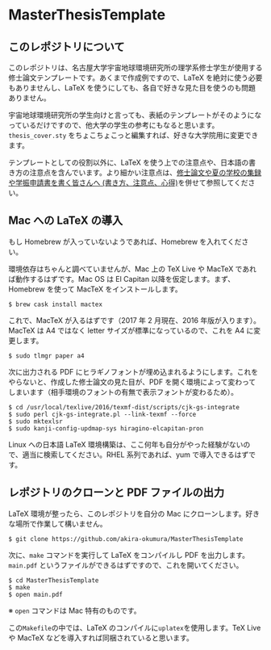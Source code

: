 # MasterThesisTemplate
## このレポジトリについて
このレポジトリは、名古屋大学宇宙地球環境研究所の理学系修士学生が使用する修士論文テンプレートです。あくまで作成例ですので、LaTeX を絶対に使う必要もありませんし、LaTeX を使うにしても、各自で好きな見た目を使うのも問題ありません。

宇宙地球環境研究所の学生向けと言っても、表紙のテンプレートがそのようになっているだけですので、他大学の学生の参考にもなると思います。`thesis_cover.sty` をちょこちょこっと編集すれば、好きな大学院用に変更できます。

テンプレートとしての役割以外に、LaTeX を使う上での注意点や、日本語の書き方の注意点を含んでいます。より細かい注意点は、[修士論文や夏の学校の集録や学振申請書を書く皆さんへ (書き方、注意点、心得)](http://oxon.hatenablog.com/entry/20130615/1371228320)を併せて参照してください。

## Mac への LaTeX の導入
もし Homebrew が入っていないようであれば、Homebrew を入れてください。

環境依存はちゃんと調べていませんが、Mac 上の TeX Live や MacTeX であれば動作するはずです。Mac OS は El Capitan 以降を仮定します。まず、Homebrew を使って MacTeX をインストールします。
```
$ brew cask install mactex
```

これで、MacTeX が入るはずです（2017 年 2 月現在、2016 年版が入ります）。MacTeX は A4 ではなく letter サイズが標準になっているので、これを A4 に変更します。

```
$ sudo tlmgr paper a4
```
    
次に出力される PDF にヒラギノフォントが埋め込まれるようにします。これをやらないと、作成した修士論文の見た目が、PDF を開く環境によって変わってしまいます（相手環境のフォントの有無で表示フォントが変わるため）。

```
$ cd /usr/local/texlive/2016/texmf-dist/scripts/cjk-gs-integrate
$ sudo perl cjk-gs-integrate.pl --link-texmf --force
$ sudo mktexlsr    
$ sudo kanji-config-updmap-sys hiragino-elcapitan-pron
```

Linux への日本語 LaTeX 環境構築は、ここ何年も自分がやった経験がないので、適当に検索してください。RHEL 系列であれば、yum で導入できるはずです。

## レポジトリのクローンと PDF ファイルの出力
LaTeX 環境が整ったら、このレポジトリを自分の Mac にクローンします。好きな場所で作業して構いません。
```
$ git clone https://github.com/akira-okumura/MasterThesisTemplate
```
次に、`make` コマンドを実行して LaTeX をコンパイルし PDF を出力します。`main.pdf` というファイルができるはずですので、これを開いてください。
```
$ cd MasterThesisTemplate
$ make
$ open main.pdf
```
※ `open` コマンドは Mac 特有のものです。

この`Makefile`の中では、LaTeX のコンパイルに`uplatex`を使用します。TeX Live や MacTeX などを導入すれば同梱されていると思います。
